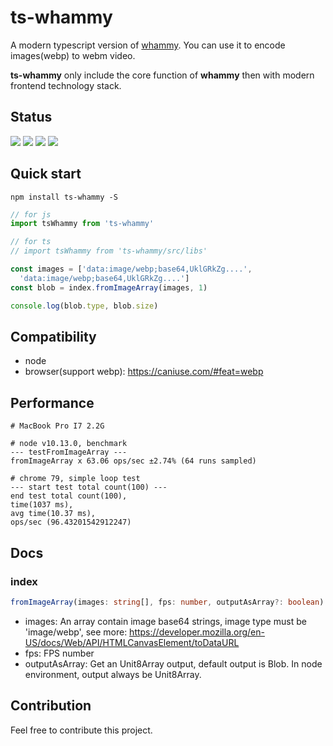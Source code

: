 # ts-whammy

A modern typescript version of [whammy](https://github.com/antimatter15/whammy). You can use it to encode images(webp) to webm video.

**ts-whammy** only include the core function of **whammy** then with modern frontend technology stack.

## Status
[![](https://img.shields.io/npm/v/ts-whammy)](https://www.npmjs.com/package/ts-whammy) [![](https://travis-ci.org/Akimyou/ts-whammy.svg?branch=master)](https://travis-ci.org/Akimyou/ts-whammy) [![](https://codecov.io/gh/Akimyou/ts-whammy/branch/master/graph/badge.svg)](https://codecov.io/gh/Akimyou/ts-whammy) [![](https://img.shields.io/npm/l/ts-whammy)](https://www.npmjs.com/package/ts-whammy)

## Quick start

```shell
npm install ts-whammy -S
```

```js
// for js
import tsWhammy from 'ts-whammy'

// for ts
// import tsWhammy from 'ts-whammy/src/libs'

const images = ['data:image/webp;base64,UklGRkZg....',
  'data:image/webp;base64,UklGRkZg....']
const blob = index.fromImageArray(images, 1)

console.log(blob.type, blob.size)
```

## Compatibility

- node
- browser(support webp): https://caniuse.com/#feat=webp

## Performance

```shell
# MacBook Pro I7 2.2G

# node v10.13.0, benchmark
--- testFromImageArray ---
fromImageArray x 63.06 ops/sec ±2.74% (64 runs sampled)

# chrome 79, simple loop test
--- start test total count(100) ---
end test total count(100),
time(1037 ms),
avg time(10.37 ms),
ops/sec (96.43201542912247)
```

## Docs

### index

```ts
fromImageArray(images: string[], fps: number, outputAsArray?: boolean): Blob | Uint8Array
```

- images: An array contain image base64 strings, image type must be 'image/webp', see more: https://developer.mozilla.org/en-US/docs/Web/API/HTMLCanvasElement/toDataURL
- fps: FPS number
- outputAsArray: Get an Unit8Array output, default output is Blob. In node environment, output always be Unit8Array.

## Contribution

Feel free to contribute this project.
